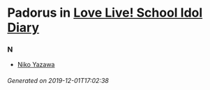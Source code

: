 # Padorus in [Love Live! School Idol Diary](https://myanimelist.net/manga/60703/Love_Live_School_Idol_Diary)

### N
* [Niko Yazawa](https://github.com/shadow578/Project-Padoru/blob/master/table-of-contents/characters/NikoYazawa.md)

###### Generated on 2019-12-01T17:02:38
